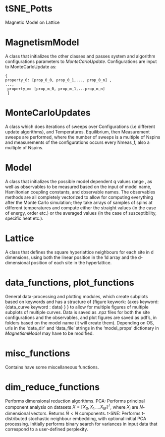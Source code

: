 # tSNE_Potts
Magnetic Model on Lattice
                
# MagnetismModel
A class that initializes the other classes and passes system and algorithm configurations parameters to *MonteCarloUpdate*.
Configurations are input to MonteCarloUpdate as:

```
{
property_0: [prop_0_0, prop_0_1,..., prop_0_n] ,
..., 
 property_m: [prop_m_0, prop_m_1,...prop_m_n]
 }
```

# MonteCarloUpdates
A class which does iterations of sweeps over Configurations (i.e different update algorithms), and Temperatures. Equilibrium, then Measurement sweeps are performed, where the number of sweeps is a multiple of Nspins and measurements of the configurations occurs every Nmeas_f, also a multiple of Nspins. 
  
# Model
A class that initializes the possible model dependent q values range , as well as observables to be measured based on the input of model name, Hamiltonian coupling constants, and observable names. The observables methods are all completely vectorized to allow for computing everything after the Monte Carlo simulation; they take arrays of samples of spins at different temperatures and compute either the straight values (in the case of energy, order etc.) or the averaged values (in the case of susceptibility, specific heat etc.). 
 
# Lattice
A class that defines the square hyperlattice neighbours for each site in d dimensions, using both the linear position in the 1d array and the d-dimensional position of each site in the hyperlattice. 

# data_functions, plot_functions
General data-processing and plotting modules, which create subplots based on keywords and has a structure of {figure keywork: {axes keyword: {data_curve keyword : data} } } to allow for multiple figures of multiple subplots of multiple curves. Data is saved as .npz files for both the site configurations and the observables, and plot figures are saved  as pdf’s, in folders based on the model name (it will create them). Depending on OS, urls in the 'data_dir' and ‘data_file’ strings in the ‘model_props’ dictionary in *MagnetismModel* may have to be modified. 

# misc_functions
Contains have some miscellaneous functions.

# dim_reduce_functions
Performs dimensional reduction algorithms.
PCA: Performs principal component analysis on datasets $X = [X_0, X_1,...X_M]^T$, where $X_i$ are $N$-dimensional vectors. Returns $\tilde{N} < N$ components.
t-SNE: Performs t-distributed stochastic neighbour embedding, with optional initial PCA processing. Initially performs binary search for variances in input data that correspond to a user-defined perplexity.
